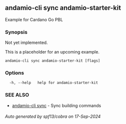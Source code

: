 ## andamio-cli sync andamio-starter-kit

Example for Cardano Go PBL

### Synopsis



Not yet implemented.

This is a placeholder for an upcoming example.

	

```
andamio-cli sync andamio-starter-kit [flags]
```

### Options

```
  -h, --help   help for andamio-starter-kit
```

### SEE ALSO

* [andamio-cli sync](andamio-cli_sync.md)	 - Sync building commands

###### Auto generated by spf13/cobra on 17-Sep-2024
